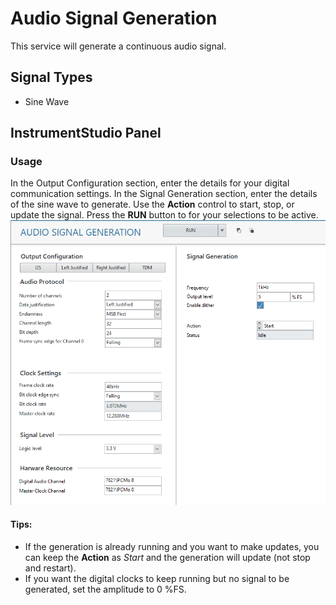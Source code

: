 # Audio Signal Generation 
This service will generate a continuous audio signal.

## Signal Types
- Sine Wave

## InstrumentStudio Panel
### Usage
In the Output Configuration section, enter the details for your digital communication settings. In the Signal Generation section, enter the details of the sine wave to generate. Use the **Action** control to start, stop, or update the signal. Press the **RUN** button to for your selections to be active. 
![InstrumentStudio panel](meas-images/audio-signal-generation.png)
#### Tips: 
- If the generation is already running and you want to make updates, you can keep the **Action** as *Start* and the generation will update (not stop and restart).
- If you want the digital clocks to keep running but no signal to be generated, set the amplitude to 0 %FS.



